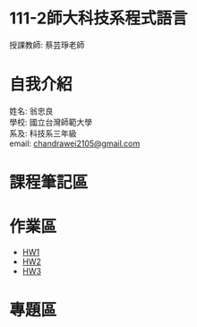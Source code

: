 # 111-2師大科技系程式語言
 授課教師: 蔡芸琤老師

# 自我介紹
 姓名: 翁忠良\
 學校: 國立台灣師範大學\
 系及: 科技系三年級\
 email: chandrawei2105@gmail.com
 
# 課程筆記區

# 作業區
- [HW1](https://github.com/lloydkt99/PL/blob/main/hw1/hw1.ipynb)
- [HW2](https://github.com/lloydkt99/PL/blob/main/hw2/hw2.ipynb)
- [HW3](https://github.com/lloydkt99/PL/blob/main/hw3/hw3.ipynb)

# 專題區
